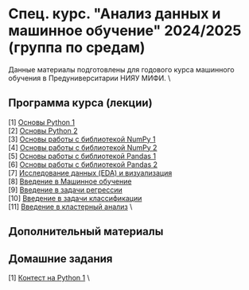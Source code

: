 # Спец. курс. "Анализ данных и машинное обучение" 2024/2025 (группа по средам)

Данные материалы подготовлены для годового курса машинного обучения в Предуниверситарии НИЯУ МИФИ. \

## Программа курса (лекции)

[1] [Основы Python 1](https://github.com/Adelaaas/Data_science_basic_24_25_group_1/blob/main/00_%D0%9E%D1%81%D0%BD%D0%BE%D0%B2%D1%8B_Python_1.ipynb) \
[2] [Основы Python 2]() \
[3] [Основы работы с библиотекой NumPy 1]() \
[4] [Основы работы с библиотекой NumPy 2]() \
[5] [Основы работы с библиотекой Pandas 1]() \
[6] [Основы работы с библиотекой Pandas 2]() \
[7] [Исследование данных (EDA) и визуализация]() \
[8] [Введение в Машинное обучение]() \
[9] [Введение в задачи регрессии]() \
[10] [Введение в задачи классификации]() \
[11] [Введение в кластерный анализ]() \

## Дополнительный материалы


## Домашние задания

[1] [Контест на Python 1](https://contest.yandex.ru/contest/69604/enter/?retPage=) \
